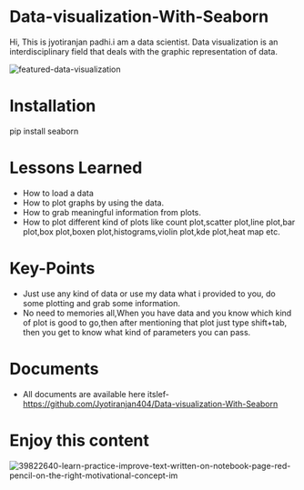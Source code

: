 # Data-visualization-With-Seaborn
Hi, This is jyotiranjan padhi.i am a data scientist. Data visualization is an interdisciplinary field that deals with the graphic representation of data.

![featured-data-visualization](https://user-images.githubusercontent.com/84494071/130018817-b325dbc9-1a75-4de6-9d9d-bceae22cfe36.png)

# Installation
pip install seaborn
# Lessons Learned
* How to load a data
* How to plot graphs by using the data.
* How to grab meaningful information from plots.
* How to plot different kind of plots like count plot,scatter plot,line plot,bar plot,box plot,boxen plot,histograms,violin plot,kde plot,heat map etc.
# Key-Points
* Just use any kind of data or use my data what i provided to you, do some plotting and grab some information.
* No need to memories all,When you have data and you know which kind of plot is good to go,then after mentioning that plot just type shift+tab, then you get to know what kind of parameters you can pass.
# Documents 
* All documents are available here itslef- https://github.com/Jyotiranjan404/Data-visualization-With-Seaborn
# Enjoy this content
![39822640-learn-practice-improve-text-written-on-notebook-page-red-pencil-on-the-right-motivational-concept-im](https://user-images.githubusercontent.com/84494071/130019964-e2af8662-f0f2-4548-b807-e9eee5a42921.jpg)
